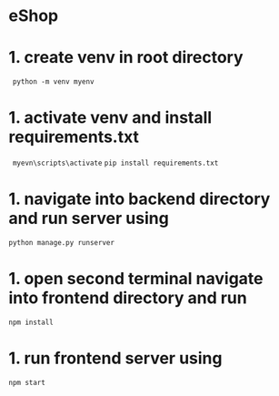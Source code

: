 # eShop

# 1. create venv in root directory
``` python -m venv myenv```
# 1. activate venv and install requirements.txt
``` myevn\scripts\activate```
```pip install requirements.txt```
# 1. navigate into backend directory and run server using 
```python manage.py runserver```
# 1. open second terminal navigate into frontend directory and run 
```npm install```
# 1. run frontend server using 
```npm start```
